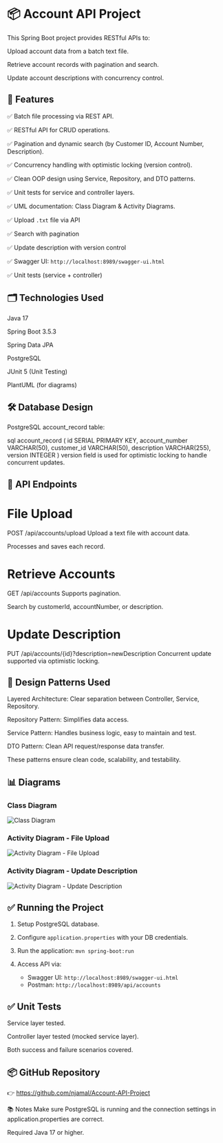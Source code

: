 # 📦 Account API Project
This Spring Boot project provides RESTful APIs to:

Upload account data from a batch text file.

Retrieve account records with pagination and search.

Update account descriptions with concurrency control.

## 🚀 Features
✅ Batch file processing via REST API.

✅ RESTful API for CRUD operations.

✅ Pagination and dynamic search (by Customer ID, Account Number, Description).

✅ Concurrency handling with optimistic locking (version control).

✅ Clean OOP design using Service, Repository, and DTO patterns.

✅ Unit tests for service and controller layers.

✅ UML documentation: Class Diagram & Activity Diagrams.

✅ Upload `.txt` file via API

✅ Search with pagination

✅ Update description with version control

✅ Swagger UI: `http://localhost:8989/swagger-ui.html`

✅ Unit tests (service + controller)

## 🗂️ Technologies Used
Java 17

Spring Boot 3.5.3

Spring Data JPA

PostgreSQL

JUnit 5 (Unit Testing)

PlantUML (for diagrams)

## 🛠️ Database Design
PostgreSQL account_record table:

sql
account_record (
id SERIAL PRIMARY KEY,
account_number VARCHAR(50),
customer_id VARCHAR(50),
description VARCHAR(255),
version INTEGER
)
version field is used for optimistic locking to handle concurrent updates.

## 📑 API Endpoints
# File Upload
POST /api/accounts/upload
Upload a text file with account data.

Processes and saves each record.

# Retrieve Accounts
GET /api/accounts
Supports pagination.

Search by customerId, accountNumber, or description.

# Update Description
PUT /api/accounts/{id}?description=newDescription
Concurrent update supported via optimistic locking.

## 🎯 Design Patterns Used
Layered Architecture: Clear separation between Controller, Service, Repository.

Repository Pattern: Simplifies data access.

Service Pattern: Handles business logic, easy to maintain and test.

DTO Pattern: Clean API request/response data transfer.

These patterns ensure clean code, scalability, and testability.

## 📊 Diagrams
### Class Diagram
![Class Diagram](https://github.com/njamal/Account-API-Project/blob/main/class-diagram.png?raw=true)

### Activity Diagram - File Upload
![Activity Diagram - File Upload](https://github.com/njamal/Account-API-Project/blob/main/Activity_Diagram_File_Upload.png?raw=true)

### Activity Diagram - Update Description
![Activity Diagram - Update Description](https://github.com/njamal/Account-API-Project/blob/main/Activity_Diagram_Update_Description_Flow.png?raw=true)

## ✅ Running the Project
1. Setup PostgreSQL database.

2. Configure `application.properties` with your DB credentials.

3. Run the application: `mvn spring-boot:run`

4. Access API via:
    - Swagger UI: `http://localhost:8989/swagger-ui.html`
    - Postman: `http://localhost:8989/api/accounts`

## ✅ Unit Tests
Service layer tested.

Controller layer tested (mocked service layer).

Both success and failure scenarios covered.

## 📦 GitHub Repository
👉 https://github.com/njamal/Account-API-Project

📚 Notes
Make sure PostgreSQL is running and the connection settings in application.properties are correct.

Required Java 17 or higher.

